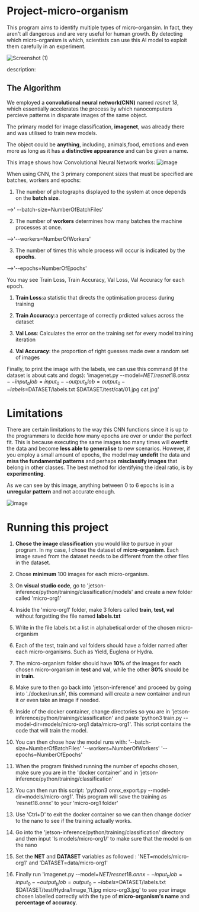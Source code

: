 # Project-micro-organism
 
This program aims to identify multiple types of micro-organsim. In fact, they aren't all dangerous and are very useful for human growth. By detecting which micro-organism is which, scientists can use this AI model to exploit them carefully in an experiment.


![Screenshot (1)](https://github.com/Ariel419/Project-micro-organism/assets/174376607/ffc0ecaa-1769-4a42-8603-5f1907a0869c)

description:



## The Algorithm

We employed a **convolutional neural network(CNN)** named *resnet 18*, which essentially accelerates the process by which nanocomputers percieve patterns in disparate images of the same object.

The primary model for image classification, **imagenet**, was already there and was utilised to train new models.

The object could be **anything**, including, animals,food, emotions and even more as long as it has a **distinctive appearance** and can be given a name.

This image shows how Convolutional Neural Network works:
![image](https://github.com/Ariel419/Project-micro-organism/assets/174376607/2a6212d8-561d-4385-a8d2-81058f2d636c)


When using CNN, the 3 primary component sizes that must be specified are batches, workers and epochs:

1) The number of photographs displayed to the system at once depends on the **batch size**.
   
 -->' --batch-size=NumberOfBatchFiles'
 
2) The number of **workers** determines how many batches the machine processes at once.
   
 -->'--workers=NumberOfWorkers'
 
3) The number of times this whole process will occur is indicated by the **epochs**.

 -->'--epochs=NumberOfEpochs'
 
You may see Train Loss, Train Accuracy, Val Loss, Val Accuracy for each epoch.

1) **Train Loss**:a statistic that directs the optimisation process during training

2) **Train Accuracy**:a percentage of correctly prdicted values across the dataset

3) **Val Loss**: Calculates the error on the training set for every model training iteration

4) **Val Accuracy**: the proportion of right guesses made over a random set of images

Finally, to print the image with the labels, we can use this command (if the dataset is about cats and dogs):
'imagenet.py --model=$NET/resnet18.onnx --input_blob=input_0 --output_blob=output_0 --labels=$DATASET/labels.txt $DATASET/test/cat/01.jpg cat.jpg'

# Limitations

There are certain limitations to the way this CNN functions since it is up to the programmers to decide how many epochs are over or under the perfect fit.
This is because executing the same images too many times will **overfit** the data and become **less able to generalise** to new scenarios. 
However, if you employ a small amount of epochs, the model may **undefit** the data and **miss the fundamental patterns** and perhaps **misclassify images** that belong in other classes. The best method for identifying the ideal ratio, is by **experimenting**.

As we can see by this image, anything between 0 to 6 epochs is in a **unregular pattern** and not accurate enough. 

![image](https://github.com/Ariel419/Project-micro-organism/assets/174376607/1b0757c7-e8c9-4e75-91b1-dba3ada52c51)


# Running this project

1) **Chose the image classification** you would like to pursue in your program. In my case, I chose the dataset of **micro-organism**. Each image saved from the dataset needs to be different from the other files in the dataset.

2) Chose **minimum** 100 images for each micro-organism.

3) On **visual studio code**, go to 'jetson-inference/python/training/classification/models' and create a new folder called 'micro-org1'

4) Inside the 'micro-org1' folder, make 3 folers called **train, test, val** without forgetting the file named **labels.txt**

5) Write in the file labels.txt a list in alphabetical order of the chosen micro-organism

6) Each of the test, train and val folders should have a folder named after each micro-organisms. Such as Yield, Euglena or Hydra. 

7) The micro-organism folder should have **10%** of the images for each chosen micro-organism in **test** and **val**, while the other **80%** should be in **train**.

8) Make sure to then go back into 'jetson-inference' and proceed by going into './docker/run.sh', this command will create a new container and run it or even take an image if needed.

9) Inside of the docker container,  change directories so you are in 'jetson-inference/python/training/classification' and paste 'python3 train.py --model-dir=models/micro-org1 data/micro-org1'. This script contains the code that will train the model.

10) You can then chose how the model runs with:
    '--batch-size=NumberOfBatchFiles'
    '--workers=NumberOfWorkers'
    '--epochs=NumberOfEpochs'

11) When the program finished running the number of epochs chosen, make sure you are in the 'docker container' and in 'jetson-inference/python/training/classification'

12) You can then run this script: 'python3 onnx_export.py --model-dir=models/micro-org1'. This program will save the training as 'resnet18.onnx' to your 'micro-org1 folder'

13) Use 'Ctrl+D' to exit the docker container so we can then change docker to the nano to see if the training actually works.

14) Go into the 'jetson-inference/python/training/classification' directory and then input 'ls models/micro-org1/' to make sure that the model is on the nano

15) Set the **NET** and **DATASET** variables as followed : 'NET=models/micro-org1' and 'DATASET=data/micro-org1'

16) Finally run 'imagenet.py --model=$NET/resnet18.onnx --input_blob=input_0 --output_blob=output_0 --labels=$DATASET/labels.txt $DATASET/test/Hydra/Image_11.jpg micro-org3.jpg' to see your image chosen labelled correctly with the type of **micro-organism's name** and **percentage of accuracy**.

